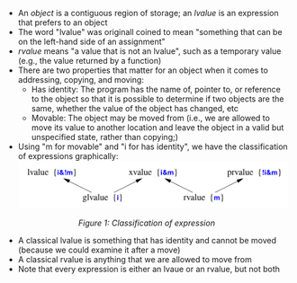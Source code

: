 - An _object_ is a contiguous region of storage; an _lvalue_ is an expression that prefers to an object
- The word "lvalue" was originall coined to mean "something that can be on the left-hand side of an assignment"
- _rvalue_ means "a value that is not an lvalue", such as a temporary value (e.g., the value returned by a function)
- There are two properties that matter for an object when it comes to addressing, copying, and moving:
  - Has identity: The program has the name of, pointer to, or reference to the object so that it is possible to determine if two objects are the same, whether the value of the object has changed, etc
  - Movable: The object may be moved from (i.e., we are allowed to move its value to another location and leave the object in a valid but unspecified state, rather than copying;)
- Using "m for movable" and "i for has identity", we have the classification of expressions graphically:
![Classification of expression](./images/lvalue_rvalue.png)
<p align="center"><i>Figure 1: Classification of expression</p></i> 

- A classical lvalue is something that has identity and cannot be moved (because we could examine it after a move)
- A classical rvalue is anything that we are allowed to move from
- Note that every expression is either an lvaue or an rvalue, but not both